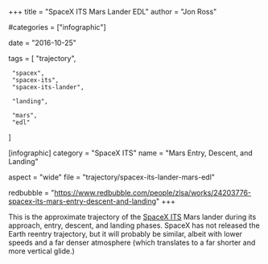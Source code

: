 +++
title = "SpaceX ITS Mars Lander EDL"
author = "Jon Ross"

#categories = ["infographic"]

date = "2016-10-25"

tags = [
     "trajectory",
     
     "spacex",
     "spacex-its",
     "spacex-its-lander",
     
     "landing",
     
     "mars",
     "edl"
]

[infographic]
category = "SpaceX ITS"
name = "Mars Entry, Descent, and Landing"

aspect = "wide"
file = "trajectory/spacex-its-lander-mars-edl"

redbubble = "https://www.redbubble.com/people/zlsa/works/24203776-spacex-its-mars-entry-descent-and-landing"
+++

This is the approximate trajectory of the [SpaceX
ITS](/tags/spacex-its) Mars lander during its approach, entry,
descent, and landing phases. SpaceX has not released the Earth reentry
trajectory, but it will probably be similar, albeit with lower speeds
and a far denser atmosphere (which translates to a far shorter and
more vertical glide.)

<!--more-->

<!-- TODO -->
